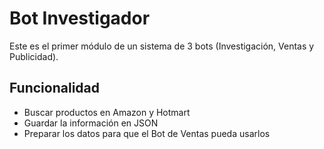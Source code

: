 # Bot Investigador

Este es el primer módulo de un sistema de 3 bots (Investigación, Ventas y Publicidad).

## Funcionalidad
- Buscar productos en Amazon y Hotmart
- Guardar la información en JSON
- Preparar los datos para que el Bot de Ventas pueda usarlos
